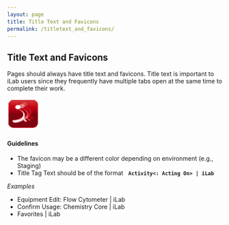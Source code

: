 ```yaml
---
layout: page
title: Title Text and Favicons
permalink: /titletext_and_favicons/
---
```


## Title Text and Favicons
Pages should always have title text and favicons. Title text is important to iLab users since they frequently have multiple tabs open at the same time to complete their work.

![image](images/favicon-seal-ball.png)

#### Guidelines
- The favicon may be a different color depending on environment (e.g., Staging)
- Title Tag Text should be of the format &nbsp; **`Activity<: Acting On> | iLab`**

*Examples*

- Equipment Edit: Flow Cytometer | iLab
- Confirm Usage: Chemistry Core | iLab
- Favorites | iLab



